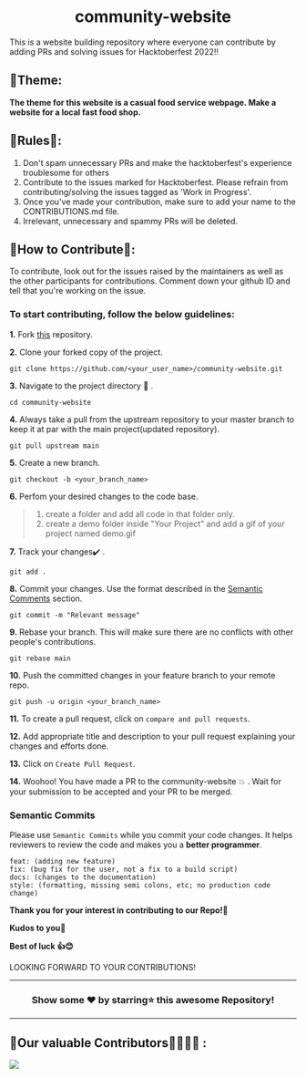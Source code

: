 <h1 align="center">community-website</h1>
<p>
This is a website building repository where everyone can contribute by adding PRs and solving issues for Hacktoberfest 2022!!
</p>




## 📌Theme:
<strong>The theme for this website is a casual food service webpage. Make a website for a local fast food shop.</strong>

## 📌Rules📜:
1. Don't spam unnecessary PRs and make the hacktoberfest's experience troublesome for others <br>
2. Contribute to the issues marked for Hacktoberfest. Please refrain from contributing/solving the issues tagged as 'Work in Progress'. <br>
3. Once you've made your contribution, make sure to add your name to the CONTRIBUTIONS.md file. <br>
4. Irrelevant, unnecessary and spammy PRs will be deleted.

## 📌How to Contribute📝:

To contribute, look out for the issues raised by the maintainers as well as the other participants for contributions.
Comment down your github ID and tell that you're working on the issue.

### To start contributing, follow the below guidelines: 

**1.**  Fork [this](https://github.com/flyingSaucer87/community-website) repository.

**2.**  Clone your forked copy of the project.

```
git clone https://github.com/<your_user_name>/community-website.git
```

**3.** Navigate to the project directory :file_folder: .

```
cd community-website
```

**4.** Always take a pull from the upstream repository to your master branch to keep it at par with the main project(updated repository).

```
git pull upstream main
```

**5.** Create a new branch.

```
git checkout -b <your_branch_name>
```

**6.** Perfom your desired changes to the code base.
> 1. create a folder and add all code in that folder only.
> 2. create a demo folder inside "Your Project" and add a gif of your project named demo.gif

**7.** Track your changes:heavy_check_mark: .

```
git add . 
```

**8.** Commit your changes. Use the format described in the [Semantic Comments](#semantic-commits) section.

```
git commit -m "Relevant message"
```

**9.** Rebase your branch. This will make sure there are no conflicts with other people's contributions.

```
git rebase main
```

**10.** Push the committed changes in your feature branch to your remote repo.

```
git push -u origin <your_branch_name>
```

**11.** To create a pull request, click on `compare and pull requests`.

**12.** Add appropriate title and description to your pull request explaining your changes and efforts done.

**13.** Click on `Create Pull Request`.


**14.** Woohoo! You have made a PR to the community-website :boom: . Wait for your submission to be accepted and your PR to be merged.

### Semantic Commits

Please use `Semantic Commits` while you commit your code changes. It helps reviewers to review the code and makes you a **better programmer**.

```feat: (new feature for the user, not a new feature for build script)
feat: (adding new feature)
fix: (bug fix for the user, not a fix to a build script)
docs: (changes to the documentation)
style: (formatting, missing semi colons, etc; no production code change)
```

**Thank you for your interest in contributing to our Repo!🏼**

**Kudos to you🎈**

**Best of luck 👍😊**


LOOKING FORWARD TO YOUR CONTRIBUTIONS!

<hr>

<div align="center">

### Show some ❤️ by starring⭐ this awesome Repository!

</div>

<hr>

## 📌Our valuable Contributors👩‍💻👨‍💻 :
<a href="https://github.com/flyingSaucer87/community-website/graphs/contributors">
  <img src="https://contributors-img.web.app/image?repo=flyingSaucer87/community-website" />
</a>
